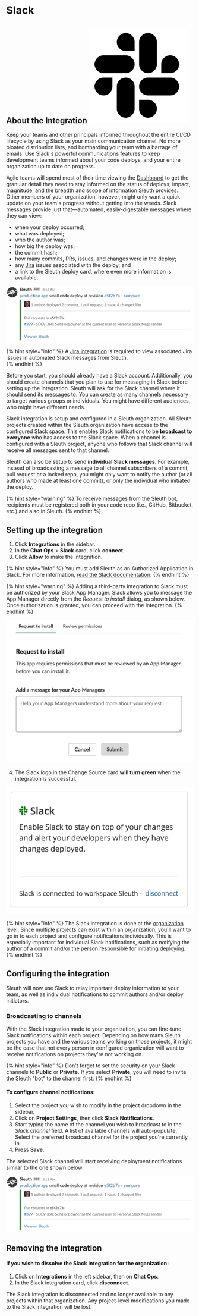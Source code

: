 # Slack

## About the Integration ![](../../.gitbook/assets/slack_mark_monochrome_black_sm.png) 

Keep your teams and other principals informed throughout the entire CI/CD lifecycle by using Slack as your main communication channel. No more bloated distribution lists, and bombarding your team with a barrage of emails. Use Slack's powerful communications features to keep development teams informed about your code deploys, and your entire organization up to date on progress.

Agile teams will spend most of their time viewing the [Dashboard](../../dashboard.md) to get the granular detail they need to stay informed on the status of deploys, impact, magnitude, and the breadth and scope of information Sleuth provides. Other members of your organization, however, might only want a quick update on your team's progress without getting into the weeds. Slack messages provide just that—automated, easily-digestable messages where they can view: 

* when your deploy occurred; 
* what was deployed; 
* who the author was;
* how big the deploy was; 
* the commit hash; 
* how many commits, PRs, issues, and changes were in the deploy; 
* any [Jira](../issue-trackers/jira.md) issues associated with the deploy; and
* a link to the Sleuth deploy card, where even more information is available.  

![Sleuth bot-generated Slack notification](../../.gitbook/assets/slack-channel-deploy-message_2.png)

{% hint style="info" %}
A [Jira integration](../issue-trackers/jira.md) is required to view associated Jira issues in automated Slack messages from Sleuth.  
{% endhint %}

Before you start, you should already have a Slack account. Additionally, you should create channels that you plan to use for messaging in Slack before setting up the integration. Sleuth will ask for the Slack channel where it should send its messages to. You can create as many channels necessary to target various groups or individuals. You might have different audiences, who might have different needs. 

Slack integration is setup and configured in a Sleuth organization. All Sleuth projects created within the Sleuth organization have access to the configured Slack space. This enables Slack notifications to be **broadcast to everyone** who has access to the Slack space. When a channel is configured with a Sleuth project, anyone who follows that Slack channel will receive all messages sent to that channel. 

Sleuth can also be setup to send **individual Slack messages**. For example, instead of broadcasting a message to all channel subscribers of a commit, pull request or a locked repo, you might only want to notify the author \(or all authors who made at least one commit\), or only the individual who initiated the deploy. 

{% hint style="warning" %}
To receive messages from the Sleuth bot, recipients must be registered both in your code repo \(i.e., GitHub, Bitbucket, etc.\) and also in Sleuth. 
{% endhint %}

## Setting up the integration

1. Click **Integrations** in the sidebar.
2. In the **Chat Ops** &gt; **Slack** card, click **connect**. 
3. Click **Allow** to make the integration. 

{% hint style="info" %}
You must add Sleuth as an Authorized Application in Slack. For more information, [read the Slack documentation](https://api.slack.com).
{% endhint %}

{% hint style="warning" %}
Adding a third-party integration to Slack must be authorized by your Slack App Manager. Slack allows you to message the App Manager directly from the _Request to install_ dialog, as shown below. Once authorization is granted, you can proceed with the integration.
{% endhint %}

![Adding Slack third-party integrations might require your App Manager&apos;s approval.](../../.gitbook/assets/slack-request-to-install-screen%20%281%29.png)

4. The Slack logo in the Change Source card **will turn green** when the integration is successful. 

![](../../.gitbook/assets/slack-integration-connected.png)

{% hint style="info" %}
The Slack integration is done at the [organization](../../resources/terminology.md#information-architecture-ia) level. Since multiple [projects](../../projects.md) can exist within an organization, you'll want to go in to each project and configure notifications individually. This is especially important for individual Slack notifications, such as notifying the author of a commit and/or the person responsible for initiating deploying. 
{% endhint %}

## Configuring the integration

Sleuth will now use Slack to relay important deploy information to your team, as well as individual notifications to commit authors and/or deploy initiators. 

### Broadcasting to channels

With the Slack integration made to your organization, you can fine-tune Slack notifications within each project. Depending on how many Sleuth projects you have and the various teams working on those projects, it might be the case that not every person in configured organization will want to receive notifications on projects they're not working on. 

{% hint style="info" %}
Don't forget to set the security on your Slack channels to **Public** or **Private**. If you select **Private**, you will need to invite the Sleuth "bot" to the channel first. 
{% endhint %}

#### To configure channel notifications: 

1. Select the project you wish to modify in the project dropdown in the sidebar. 
2. Click on **Project Settings**, then click **Slack Notifications**. 
3. Start typing the name of the channel you wish to broadcast to in the _Slack channel_ field. A list of available channels will auto-populate. Select the preferred broadcast channel for the project you're currently in. 
4. Press **Save**. 

The selected Slack channel will start receiving deployment notifications similar to the one shown below: 

![Example Slack notification alerting the selected channel that a deploy was made.](../../.gitbook/assets/slack-channel-deploy-message_2.png)

## Removing the integration

#### If you wish to dissolve the **Slack** integration for the organization: 

1. Click on **Integrations** in the left sidebar, then on **Chat Ops**. 
2. In the Slack integration card, click **disconnect**.

The Slack integration is disconnected and no longer available to any projects within that organization. Any project-level modifications you made to the Slack integration will be lost. 

